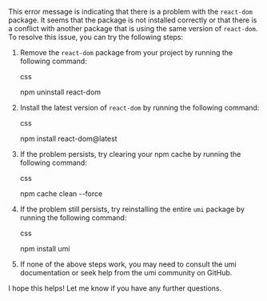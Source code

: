 This error message is indicating that there is a problem with the `react-dom` package. It seems that the package is not installed correctly or that there is a conflict with another package that is using the same version of `react-dom`.
To resolve this issue, you can try the following steps:

1. Remove the `react-dom` package from your project by running the following command:

   css


    npm uninstall react-dom

2. Install the latest version of `react-dom` by running the following command:

   css


    npm install react-dom@latest

3. If the problem persists, try clearing your npm cache by running the following command:

   css


    npm cache clean --force

4. If the problem still persists, try reinstalling the entire `umi` package by running the following command:

   css


    npm install umi

5. If none of the above steps work, you may need to consult the umi documentation or seek help from the umi community on GitHub.

I hope this helps! Let me know if you have any further questions.
